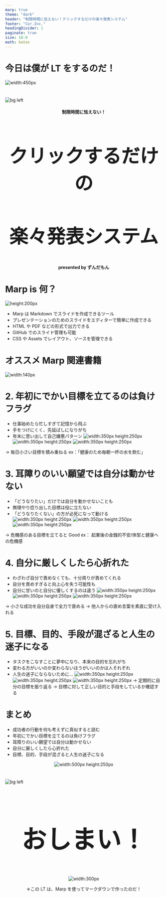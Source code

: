 ```yaml
---
marp: true
theme: "dark"
header: "制限時間に怯えない！クリックするだけの楽々発表システム"
footer: "Cor.Inc."
headingDivider: 1
paginate: true
size: 16:9
math: katex
---
```


# 今日は僕が LT をするのだ！

![width:450px](./images/ずんだもん.png)

#

![bg left](./images/DALL·E%202024-08-24%2016.15.57%20-%20A%20cute%20anime-style%20illustration%20of%20a%20female%20presenter%20giving%20a%20presentation%20while%20lying%20down.%20The%20presenter%20has%20a%20friendly%20and%20relaxed%20expression,%20wit.webp)

<div align="center">
  <h4>制限時間に怯えない！</h4>
  <h2 style="font-size: 60px; font-weight: bold;">
  クリックするだけの</h2>
  <h2 style="font-size: 60px; font-weight: bold;">
  楽々発表システム</h2>
  <h4>presented by ずんだもん</h4>
</div>

# Marp is 何？

![height:200px](./images/marp.png)

- Marp は Markdown でスライドを作成できるツール
- プレゼンテーションのためのスライドをエディターで簡単に作成できる
- HTML や PDF などの形式で出力できる
- GitHub でのスライド管理も可能
- CSS や Assets でレイアウト、ソースを管理できる

# オススメ Marp 関連書籍

![width:140px](./images/)

# 2. 年初にでかい目標を立てるのは負けフラグ

- 仕事始めたら忙しすぎて記憶から飛ぶ
- 手をつけにくく、先延ばしになりがち
- 年末に思い出して自己嫌悪パターン
  ![width:350px height:250px](./images/元日.jpg) ![width:350px height:250px](./images/多忙.jpg) ![width:350px height:250px](./images/年末.jpg)

→ 毎日小さい目標を積み重ねる
ex：「健康のため毎朝一杯の水を飲む」

# 3. 耳障りのいい願望では自分は動かせない

- 「どうなりたい」だけでは自分を動かせないことも
- 無理やり捻り出した目標は役に立たない
- 「どうなりたくない」の方が必死になって動ける
  ![width:350px height:250px](./images/どうしたい.jpeg) ![width:350px height:250px](./images/押し付け.jpg) ![width:350px height:250px](./images/危機感ニキ.jpeg)

→ 危機感のある目標を立てると Good
ex： 起業後の金銭的不安/体型と健康への危機感

# 4. 自分に厳しくしたら心折れた

- わざわざ自分で責めなくても、十分周りが責めてくれる
- 自分を責めすぎると向上心を失う可能性も
- 自分に甘いのと自分に優しくするのは違う
  ![width:350px height:250px](./images/虚無虚無2.jpg) ![width:350px height:250px](./images/折れた.jpeg) ![width:350px height:250px](./images/修造.jpeg)

→ 小さな成功を自分自身で全力で褒める
→ 他人からの褒め言葉を素直に受け入れる

# 5. 目標、目的、手段が混ざると人生の迷子になる

- タスクをこなすことに夢中になり、本来の目的を忘れがち
- 変わる方がいいのか変わらないほうがいいのかは人それぞれ
- 人生の迷子にならないために...
  ![width:350px height:250px](./images/タスク.jpg) ![width:350px height:250px](./images/人それぞれ.jpeg) ![width:350px height:250px](./images/step.webp)
  → 定期的に自分の目標を振り返る
  → 目標に対して正しい目的と手段をしているか確認する

# まとめ

- 成功者の行動を何も考えずに真似すると詰む
- 年初にでかい目標を立てるのは負けフラグ
- 耳障りのいい願望では自分は動かせない
- 自分に厳しくしたら心折れた
- 目標、目的、手段が混ざると人生の迷子になる
<div align="center">

![width:500px height:250px](./images/筋肉はすべてを解決してくれるのだ.png)

</div>

#

![bg left](./images/ずんだもん2.png)

<div align="center">
  <h2 style="font-size: 80px; font-weight: bold;">
  おしまい！</h2>

![width:300px](./images/Litlink.png)

＊この LT は、Marp を使ってマークダウンで作ったのだ！

  </div>

